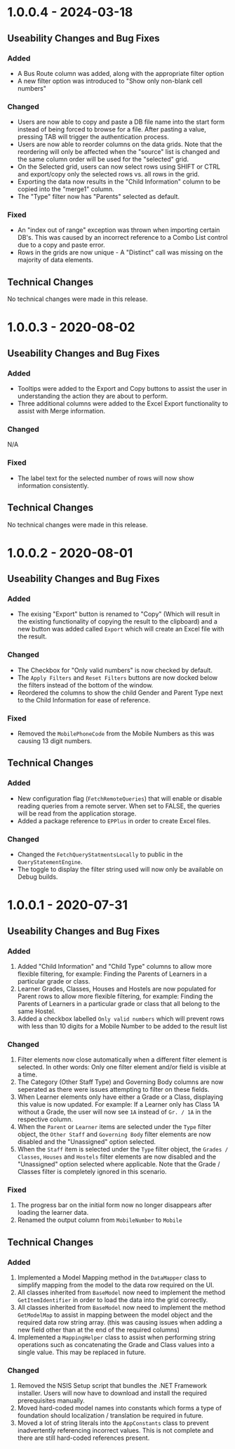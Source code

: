 # 1.0.0.4 - 2024-03-18

## Useability Changes and Bug Fixes

### Added
- A Bus Route column was added, along with the appropriate filter option
- A new filter option was introduced to "Show only non-blank cell numbers"

### Changed
- Users are now able to copy and paste a DB file name into the start form instead of being forced to browse for a file. After pasting a value, pressing TAB will trigger the authentication process.
- Users are now able to reorder columns on the data grids. Note that the reordering will only be affected when the "source" list is changed and the same column order will be used for the "selected" grid.
- On the Selected grid, users can now select rows using SHIFT or CTRL and export/copy only the selected rows vs. all rows in the grid.
- Exporting the data now results in the "Child Information" column to be copied into the "merge1" column.
- The "Type" filter now has "Parents" selected as default.

### Fixed
- An "index out of range" exception was thrown when importing certain DB's. This was caused by an incorrect reference to a Combo List control due to a copy and paste error.
- Rows in the grids are now unique - A "Distinct" call was missing on the majority of data elements.

## Technical Changes
No technical changes were made in this release.

# 1.0.0.3 - 2020-08-02

## Useability Changes and Bug Fixes

### Added
- Tooltips were added to the Export and Copy buttons to assist the user in understanding the action they are about to perform.
- Three additional columns were added to the Excel Export functionality to assist with Merge information.

### Changed
N/A

### Fixed
- The label text for the selected number of rows will now show information consistently.

## Technical Changes
No technical changes were made in this release.

# 1.0.0.2 - 2020-08-01

## Useability Changes and Bug Fixes

### Added
- The exising "Export" button is renamed to "Copy" (Which will result in the existing functionality of copying the result to the clipboard) and a new button was added called `Export` which will create an Excel file with the result.

### Changed
- The Checkbox for "Only valid numbers" is now checked by default.
- The `Apply Filters` and `Reset Filters` buttons are now docked below the filters instead of the bottom of the window.
- Reordered the columns to show the child Gender and Parent Type next to the Child Information for ease of reference.

### Fixed
- Removed the `MobilePhoneCode` from the Mobile Numbers as this was causing 13 digit numbers.

## Technical Changes

### Added
- New configuration flag (`FetchRemoteQueries`) that will enable or disable reading queries from a remote server. When set to FALSE, the queries will be read from the application storage.
- Added a package reference to `EPPlus` in order to create Excel files.

### Changed
- Changed the `FetchQueryStatmentsLocally` to public in the `QueryStatementEngine`.
- The toggle to display the filter string used will now only be available on Debug builds.


# 1.0.0.1 - 2020-07-31

## Useability Changes and Bug Fixes

### Added
1. Added "Child Information" and "Child Type" columns to allow more flexible filtering, for example: Finding the Parents of Learners in a particular grade or class.
2. Learner Grades, Classes, Houses and Hostels are now populated for Parent rows to allow more flexible filtering, for example: Finding the Parents of Learners in a particular grade or class that all belong to the same Hostel.
3. Added a checkbox labelled `Only valid numbers` which will prevent rows with less than 10 digits for a Mobile Number to be added to the result list

### Changed
1. Filter elements now close automatically when a different filter element is selected. In other words: Only one filter element and/or field is visible at a time.
2. The Category (Other Staff Type) and Governing Body columns are now seperated as there were issues attempting to filter on these fields.
3. When Learner elements only have either a Grade or a Class, displaying this value is now updated. For example: If a Learner only has Class 1A without a Grade, the user will now see `1A` instead of `Gr. / 1A` in the respective column.
4. When the `Parent` or `Learner` items are selected under the `Type` filter object, the `Other Staff` and `Governing Body` filter elements are now disabled and the "Unassigned" option selected.
5. When the `Staff` item is selected under the `Type` filter object, the `Grades / Classes`, `Houses` and `Hostels` filter elements are now disabled and the "Unassigned" option selected where applicable. Note that the Grade / Classes filter is completely ignored in this scenario.

### Fixed
1. The progress bar on the initial form now no longer disappears after loading the learner data.
2. Renamed the output column from `MobileNumber` to `Mobile`

## Technical Changes

### Added
1. Implemented a Model Mapping method in the `DataMapper` class to simplify mapping from the model to the data row required on the UI.
2. All classes inherited from `BaseModel` now need to implement the method `GetItemIdentifier` in order to load the data into the grid correctly.
3. All classes inherited from `BaseModel` now need to implement the method `GetModelMap` to assist in mapping between the model object and the required data row string array. (this was causing issues when adding a new field other than at the end of the required columns)
4. Implemented a `MappingHelper` class to assist when performing string operations such as concatenating the Grade and Class values into a single value. This may be replaced in future.

### Changed
1. Removed the NSIS Setup script that bundles the .NET Framework installer. Users will now have to download and install the required prerequisites manually.
2. Moved hard-coded model names into constants which forms a type of foundation should localization / translation be required in future.
3. Moved a lot of string literals into the `AppConstants` class to prevent inadvertently referencing incorrect values. This is not complete and there are still hard-coded references present.
